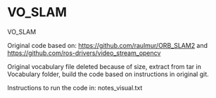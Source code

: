 # VO_SLAM
VO_SLAM

Original code based on: 
https://github.com/raulmur/ORB_SLAM2 and 
https://github.com/ros-drivers/video_stream_opencv

Original vocabulary file deleted because of size, extract from tar in Vocabulary folder, build the code based on instructions in original git. 

Instructions to run the code in: notes_visual.txt
